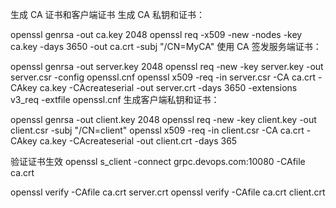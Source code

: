 生成 CA 证书和客户端证书
生成 CA 私钥和证书：

openssl genrsa -out ca.key 2048
openssl req -x509 -new -nodes -key ca.key -days 3650 -out ca.crt -subj "/CN=MyCA"
使用 CA 签发服务端证书：

openssl genrsa -out server.key 2048
openssl req -new -key server.key -out server.csr -config openssl.cnf
openssl x509 -req -in server.csr -CA ca.crt -CAkey ca.key -CAcreateserial -out server.crt -days 3650 -extensions v3_req -extfile openssl.cnf
生成客户端私钥和证书：

openssl genrsa -out client.key 2048
openssl req -new -key client.key -out client.csr -subj "/CN=client"
openssl x509 -req -in client.csr -CA ca.crt -CAkey ca.key -CAcreateserial -out client.crt -days 365

验证证书生效
openssl s_client -connect grpc.devops.com:10080 -CAfile ca.crt

openssl verify -CAfile ca.crt server.crt
openssl verify -CAfile ca.crt client.crt
